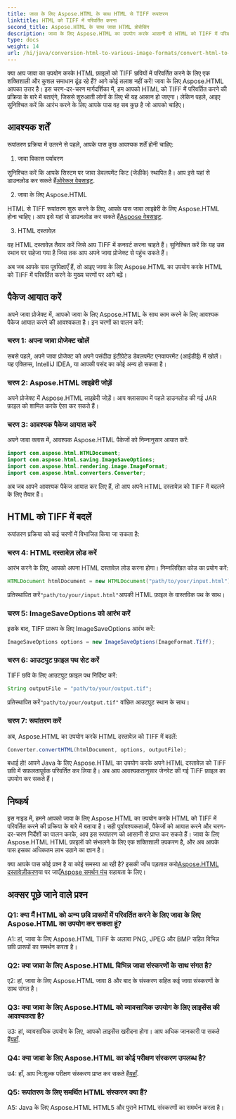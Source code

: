 ```yaml
---
title: जावा के लिए Aspose.HTML के साथ HTML से TIFF रूपांतरण
linktitle: HTML को TIFF में परिवर्तित करना
second_title: Aspose.HTML के साथ जावा HTML प्रोसेसिंग
description: जावा के लिए Aspose.HTML का उपयोग करके आसानी से HTML को TIFF में परिवर्तित करना सीखें। कुशल दस्तावेज़ प्रबंधन के लिए चरण-दर-चरण मार्गदर्शिका।
type: docs
weight: 14
url: /hi/java/conversion-html-to-various-image-formats/convert-html-to-tiff/
---
```

क्या आप जावा का उपयोग करके HTML फ़ाइलों को TIFF छवियों में परिवर्तित करने के लिए एक शक्तिशाली और कुशल समाधान ढूंढ रहे हैं? आगे कोई तलाश नहीं करें! जावा के लिए Aspose.HTML आपका उत्तर है। इस चरण-दर-चरण मार्गदर्शिका में, हम आपको HTML को TIFF में परिवर्तित करने की प्रक्रिया के बारे में बताएंगे, जिससे शुरुआती लोगों के लिए भी यह आसान हो जाएगा। लेकिन पहले, आइए सुनिश्चित करें कि आरंभ करने के लिए आपके पास वह सब कुछ है जो आपको चाहिए।

## आवश्यक शर्तें

रूपांतरण प्रक्रिया में उतरने से पहले, आपके पास कुछ आवश्यक शर्तें होनी चाहिए:

1. जावा विकास पर्यावरण

 सुनिश्चित करें कि आपके सिस्टम पर जावा डेवलपमेंट किट (जेडीके) स्थापित है। आप इसे यहां से डाउनलोड कर सकते हैं[ओरेकल वेबसाइट](https://www.oracle.com/java/technologies/javase-downloads.html).

2. जावा के लिए Aspose.HTML

 HTML से TIFF रूपांतरण शुरू करने के लिए, आपके पास जावा लाइब्रेरी के लिए Aspose.HTML होना चाहिए। आप इसे यहां से डाउनलोड कर सकते हैं[Aspose वेबसाइट](https://releases.aspose.com/html/java/).

3. HTML दस्तावेज़

वह HTML दस्तावेज़ तैयार करें जिसे आप TIFF में कनवर्ट करना चाहते हैं। सुनिश्चित करें कि यह उस स्थान पर सहेजा गया है जिस तक आप अपने जावा प्रोजेक्ट से पहुंच सकते हैं।

अब जब आपके पास पूर्वापेक्षाएँ हैं, तो आइए जावा के लिए Aspose.HTML का उपयोग करके HTML को TIFF में परिवर्तित करने के मुख्य चरणों पर आगे बढ़ें।

## पैकेज आयात करें

अपने जावा प्रोजेक्ट में, आपको जावा के लिए Aspose.HTML के साथ काम करने के लिए आवश्यक पैकेज आयात करने की आवश्यकता है। इन चरणों का पालन करें:

### चरण 1: अपना जावा प्रोजेक्ट खोलें

सबसे पहले, अपने जावा प्रोजेक्ट को अपने पसंदीदा इंटीग्रेटेड डेवलपमेंट एनवायरमेंट (आईडीई) में खोलें। यह एक्लिप्स, IntelliJ IDEA, या आपकी पसंद का कोई अन्य हो सकता है।

### चरण 2: Aspose.HTML लाइब्रेरी जोड़ें

अपने प्रोजेक्ट में Aspose.HTML लाइब्रेरी जोड़ें। आप क्लासपाथ में पहले डाउनलोड की गई JAR फ़ाइल को शामिल करके ऐसा कर सकते हैं।

### चरण 3: आवश्यक पैकेज आयात करें

अपने जावा क्लास में, आवश्यक Aspose.HTML पैकेजों को निम्नानुसार आयात करें:

```java
import com.aspose.html.HTMLDocument;
import com.aspose.html.saving.ImageSaveOptions;
import com.aspose.html.rendering.image.ImageFormat;
import com.aspose.html.converters.Converter;
```

अब जब आपने आवश्यक पैकेज आयात कर लिए हैं, तो आप अपने HTML दस्तावेज़ को TIFF में बदलने के लिए तैयार हैं।

## HTML को TIFF में बदलें

रूपांतरण प्रक्रिया को कई चरणों में विभाजित किया जा सकता है:

### चरण 4: HTML दस्तावेज़ लोड करें

आरंभ करने के लिए, आपको अपना HTML दस्तावेज़ लोड करना होगा। निम्नलिखित कोड का प्रयोग करें:

```java
HTMLDocument htmlDocument = new HTMLDocument("path/to/your/input.html");
```

 प्रतिस्थापित करें`"path/to/your/input.html"`आपकी HTML फ़ाइल के वास्तविक पथ के साथ।

### चरण 5: ImageSaveOptions को आरंभ करें

इसके बाद, TIFF प्रारूप के लिए ImageSaveOptions आरंभ करें:

```java
ImageSaveOptions options = new ImageSaveOptions(ImageFormat.Tiff);
```

### चरण 6: आउटपुट फ़ाइल पथ सेट करें

TIFF छवि के लिए आउटपुट फ़ाइल पथ निर्दिष्ट करें:

```java
String outputFile = "path/to/your/output.tif";
```

 प्रतिस्थापित करें`"path/to/your/output.tif"` वांछित आउटपुट स्थान के साथ।

### चरण 7: रूपांतरण करें

अब, Aspose.HTML का उपयोग करके HTML दस्तावेज़ को TIFF में बदलें:

```java
Converter.convertHTML(htmlDocument, options, outputFile);
```

बधाई हो! आपने Java के लिए Aspose.HTML का उपयोग करके अपने HTML दस्तावेज़ को TIFF छवि में सफलतापूर्वक परिवर्तित कर लिया है। अब आप आवश्यकतानुसार जेनरेट की गई TIFF फ़ाइल का उपयोग कर सकते हैं।

## निष्कर्ष

इस गाइड में, हमने आपको जावा के लिए Aspose.HTML का उपयोग करके HTML को TIFF में परिवर्तित करने की प्रक्रिया के बारे में बताया है। सही पूर्वावश्यकताओं, पैकेजों को आयात करने और चरण-दर-चरण निर्देशों का पालन करके, आप इस रूपांतरण को आसानी से प्राप्त कर सकते हैं। जावा के लिए Aspose.HTML HTML फ़ाइलों को संभालने के लिए एक शक्तिशाली उपकरण है, और अब आपके पास इसका अधिकतम लाभ उठाने का ज्ञान है।

 क्या आपके पास कोई प्रश्न है या कोई समस्या आ रही है? इसकी जाँच पड़ताल करो[Aspose.HTML दस्तावेज़ीकरण](https://reference.aspose.com/html/java/)या पर जाएँ[Aspose समर्थन मंच](https://forum.aspose.com/) सहायता के लिए।

## अक्सर पूछे जाने वाले प्रश्न

### Q1: क्या मैं HTML को अन्य छवि प्रारूपों में परिवर्तित करने के लिए जावा के लिए Aspose.HTML का उपयोग कर सकता हूं?

A1: हां, जावा के लिए Aspose.HTML TIFF के अलावा PNG, JPEG और BMP सहित विभिन्न छवि प्रारूपों का समर्थन करता है।

### Q2: क्या जावा के लिए Aspose.HTML विभिन्न जावा संस्करणों के साथ संगत है?

ए2: हां, जावा के लिए Aspose.HTML जावा 8 और बाद के संस्करण सहित कई जावा संस्करणों के साथ संगत है।

### Q3: क्या जावा के लिए Aspose.HTML को व्यावसायिक उपयोग के लिए लाइसेंस की आवश्यकता है?

 उ3: हां, व्यावसायिक उपयोग के लिए, आपको लाइसेंस खरीदना होगा। आप अधिक जानकारी पा सकते हैं[यहाँ](https://purchase.aspose.com/buy).

### Q4: क्या जावा के लिए Aspose.HTML का कोई परीक्षण संस्करण उपलब्ध है?

 उ4: हाँ, आप नि:शुल्क परीक्षण संस्करण प्राप्त कर सकते हैं[यहाँ](https://releases.aspose.com/html/java).

### Q5: रूपांतरण के लिए समर्थित HTML संस्करण क्या हैं?

A5: Java के लिए Aspose.HTML HTML5 और पुराने HTML संस्करणों का समर्थन करता है।
